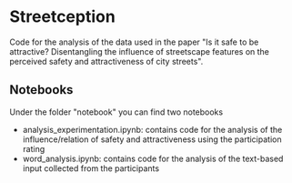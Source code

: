 # Streetception

Code for the analysis of the data used in the paper "Is it safe to be attractive? Disentangling the influence of streetscape features on the perceived safety and attractiveness of city streets".

## Notebooks
Under the folder "notebook" you can find two notebooks
* analysis_experimentation.ipynb: contains code for the analysis of the influence/relation of safety and attractiveness using the participation rating
* word_analysis.ipynb: contains code for the analysis of the text-based input collected from the participants
